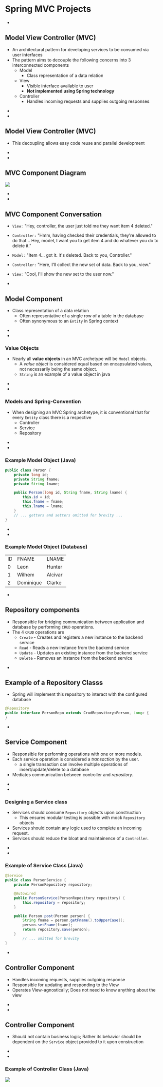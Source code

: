 # Spring MVC Projects


-
## Model View Controller (MVC)
* An architectural pattern for developing services to be consumed via user interfaces
* The pattern aims to decouple the following concerns into 3 interconnected components
	* Model
		* Class representation of a data relation
	* View
		* Visible interface available to user
		* **Not implemented using Spring technology**
	* Controller
		* Handles incoming requests and supplies outgoing responses

-
-
## Model View Controller (MVC)
* This decoupling allows easy code reuse and parallel development


-
-
## MVC Component Diagram
<img src = "https://raw.githubusercontent.com/Zipcoder/reveal-slides/master/md/springboot/springmvcproject/mvc%20diagram.png">


-
-
## MVC Component Conversation
* `View:` "Hey, controller, the user just told me they want item 4 deleted."

* `Controller:` "Hmm, having checked their credentials, they're allowed to do that... Hey, model, I want you to get item 4 and do whatever you do to delete it."

* `Model:` "Item 4... got it. It's deleted. Back to you, Controller."

* `Controller:` "Here, I'll collect the new set of data. Back to you, view."

* `View:` "Cool, I'll show the new set to the user now."












-
## Model Component
* Class representation of a data relation
	* Often representative of a single row of a table in the database
	* Often synonymous to an `Entity` in Spring context

-
-
### Value Objects
* Nearly all **value objects** in an MVC archetype will be `Model` objects.
	* A _value object_ is considered equal based on encapsulated values, not necessarily being the same object.
	* `String` is an example of a value object in java

-
-
### Models and Spring-Convention
* When designing an MVC Spring archetype, it is conventional that for every `Entity` class there is a respective
	* Controller
	* Service
	* Repository


-
-
### Example Model Object (Java)
```java
public class Person {
    private long id;
    private String fname;
    private String lname;    

    public Person(long id, String fname, String lname) {
        this.id = id;
        this.fname = fname;
        this.lname = lname;        
    }
    // ... getters and setters omitted for brevity ...
}
```


-
-
### Example Model Object (Database)
 <table>
  <tr><td>ID</td><td>FNAME</td><td>LNAME</td></tr>
  <tr><td>0</td><td>Leon</td><td>Hunter</td></tr>
  <tr><td>1</td><td>Wilhem</td><td>Alcivar</td></tr>
  <tr><td>2</td><td>Dominique</td><td>Clarke</td></tr>
</table>




-
## Repository components
* Responsible for bridging communication between application and database by performing `CRUD` operations.
* The 4 `CRUD` operations are
	* `Create` - Creates and registers a new instance to the backend service
	* `Read` - Reads a new instance from the backend service
	* `Update` - Updates an existing instance from the backend service
	* `Delete` - Removes an instance from the backend service



-
## Example of a Repository Classs
* Spring will implement this repository to interact with the configured database

```java
@Repository
public interface PersonRepo extends CrudRepository<Person, Long> {
}
```









-
## Service Component
* Responsible for performing operations with one or more models.
* Each service operation is considered a _transaction_ by the user.
	* a single transaction can involve multiple operations of insert/update/delete to a database
* Mediates communication between controller and _repository_.

-
-
### Designing a Service class
* Services should consume `Repository` objects upon construction
	* This ensures modular testing is possible with mock `Repository` objects
* Services should contain any logic used to complete an incoming request.
* Services should reduce the bloat and maintainence of a `Controller`.


-
-
### Example of Service Class (Java)
```java
@Service
public class PersonService {
    private PersonRepository repository;

    @Autowired
    public PersonService(PersonRepository repository) {
        this.repository = repository;
    }

    public Person post(Person person) {
        String fname = person.getFname().toUpperCase();
        person.setFname(fname);
        return repository.save(person);
    }
		// ... omitted for brevity
}
```











-
## Controller Component
* Handles incoming requests, supplies outgoing response
* Responsible for updating and responding to the View
* Operates View-agnostically; Does not need to know anything about the view


-
-
## Controller Component
* Should not contain  business logic; Rather its behavior should be dependent on the `Service` object provided to it upon construction




-
-
### Example of Controller Class (Java)
<img src = "https://raw.githubusercontent.com/Zipcoder/reveal-slides/master/md/springboot/springmvcproject/PersonController.png">

